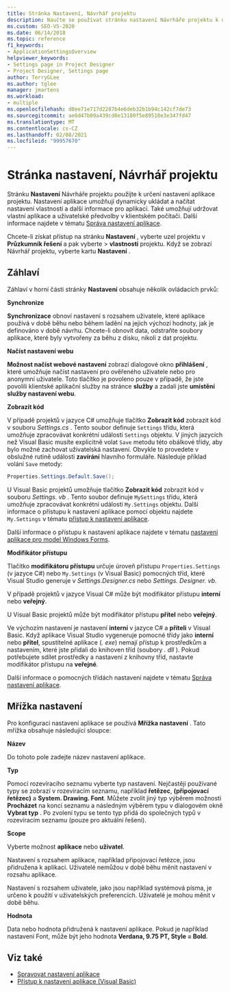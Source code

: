 ```yaml
---
title: Stránka Nastavení, Návrhář projektu
description: Naučte se používat stránku nastavení Návrháře projektu k určení nastavení aplikace projektu.
ms.custom: SEO-VS-2020
ms.date: 06/14/2018
ms.topic: reference
f1_keywords:
- ApplicationSettingsOverview
helpviewer_keywords:
- Settings page in Project Designer
- Project Designer, Settings page
author: TerryGLee
ms.author: tglee
manager: jmartens
ms.workload:
- multiple
ms.openlocfilehash: d8ee71e717d2287b4e6deb32b1b94c142cf7de73
ms.sourcegitcommit: ae6d47b09a439cd0e13180f5e89510e3e347fd47
ms.translationtype: MT
ms.contentlocale: cs-CZ
ms.lasthandoff: 02/08/2021
ms.locfileid: "99957670"
---
```

# <a name="settings-page-project-designer"></a>Stránka nastavení, Návrhář projektu

Stránku **Nastavení** Návrháře projektu použijte k určení nastavení aplikace projektu. Nastavení aplikace umožňují dynamicky ukládat a načítat nastavení vlastností a další informace pro aplikaci. Také umožňují udržovat vlastní aplikace a uživatelské předvolby v klientském počítači. Další informace najdete v tématu [Správa nastavení aplikace](../managing-application-settings-dotnet.md).

Chcete-li získat přístup na stránku **Nastavení** , vyberte uzel projektu v **Průzkumník řešení** a pak vyberte  >  **vlastnosti** projektu. Když se zobrazí Návrhář projektu, vyberte kartu **Nastavení** .

## <a name="header-bar"></a>Záhlaví

Záhlaví v horní části stránky **Nastavení** obsahuje několik ovládacích prvků:

**Synchronize**

**Synchronizace** obnoví nastavení s rozsahem uživatele, které aplikace používá v době běhu nebo během ladění na jejich výchozí hodnoty, jak je definováno v době návrhu. Chcete-li obnovit data, odstraňte soubory aplikace, které byly vytvořeny za běhu z disku, nikoli z dat projektu.

**Načíst nastavení webu**

**Možnost načíst webové nastavení** zobrazí dialogové okno **přihlášení** , které umožňuje načíst nastavení pro ověřeného uživatele nebo pro anonymní uživatele. Toto tlačítko je povoleno pouze v případě, že jste povolili klientské aplikační služby na stránce **služby** a zadali jste **umístění služby nastavení webu**.

**Zobrazit kód**

V případě projektů v jazyce C# umožňuje tlačítko **Zobrazit kód** zobrazit kód v souboru *Settings.cs* . Tento soubor definuje `Settings` třídu, která umožňuje zpracovávat konkrétní události `Settings` objektu. V jiných jazycích než Visual Basic musíte explicitně volat `Save` metodu této obálkové třídy, aby bylo možné zachovat uživatelská nastavení. Obvykle to provedete v obslužné rutině události **zavírání** hlavního formuláře. Následuje příklad volání `Save` metody:

```csharp
Properties.Settings.Default.Save();
```

U Visual Basic projektů umožňuje tlačítko **Zobrazit kód** zobrazit kód v souboru *Settings. vb* . Tento soubor definuje `MySettings` třídu, která umožňuje zpracovávat konkrétní události `My.Settings` objektu. Další informace o přístupu k nastavení aplikace pomocí objektu najdete `My.Settings` v tématu [přístup k nastavení aplikace](/dotnet/visual-basic/developing-apps/programming/app-settings/accessing-application-settings).

Další informace o přístupu k nastavení aplikace najdete v tématu [nastavení aplikace pro model Windows Forms](/dotnet/framework/winforms/advanced/application-settings-for-windows-forms).

**Modifikátor přístupu**

Tlačítko **modifikátoru přístupu** určuje úroveň přístupu `Properties.Settings` (v jazyce C#) nebo `My.Settings` (v Visual Basic) pomocných tříd, které Visual Studio generuje v *Settings.Designer.cs* nebo *Settings. Designer. vb*.

V případě projektů v jazyce Visual C# může být modifikátor přístupu **interní** nebo **veřejný**.

U Visual Basic projektů může být modifikátor přístupu **přítel** nebo **veřejný**.

Ve výchozím nastavení je nastavení **interní** v jazyce C# a **příteli** v Visual Basic. Když aplikace Visual Studio vygeneruje pomocné třídy jako **interní** nebo **přítel**, spustitelné aplikace (*. exe*) nemají přístup k prostředkům a nastavením, které jste přidali do knihoven tříd (soubory *. dll* ). Pokud potřebujete sdílet prostředky a nastavení z knihovny tříd, nastavte modifikátor přístupu na **veřejné**.

Další informace o pomocných třídách nastavení najdete v tématu [Správa nastavení aplikace](../managing-application-settings-dotnet.md).

## <a name="settings-grid"></a>Mřížka nastavení

Pro konfiguraci nastavení aplikace se používá **Mřížka nastavení** . Tato mřížka obsahuje následující sloupce:

**Název**

Do tohoto pole zadejte název nastavení aplikace.

**Typ**

Pomocí rozevíracího seznamu vyberte typ nastavení. Nejčastěji používané typy se zobrazí v rozevíracím seznamu, například **řetězec**, **(připojovací řetězec)** a **System. Drawing. Font**. Můžete zvolit jiný typ výběrem možnosti **Procházet** na konci seznamu a následným výběrem typu v dialogovém okně **Vybrat typ** . Po zvolení typu se tento typ přidá do společných typů v rozevíracím seznamu (pouze pro aktuální řešení).

**Scope**

Vyberte možnost **aplikace** nebo **uživatel**.

Nastavení s rozsahem aplikace, například připojovací řetězce, jsou přidružena k aplikaci. Uživatelé nemůžou v době běhu měnit nastavení v rozsahu aplikace.

Nastavení s rozsahem uživatele, jako jsou například systémová písma, je určeno k použití v uživatelských preferencích. Uživatelé je mohou měnit v době běhu.

**Hodnota**

Data nebo hodnota přidružená k nastavení aplikace. Pokud je například nastavení Font, může být jeho hodnota **Verdana, 9.75 PT, Style = Bold**.

## <a name="see-also"></a>Viz také

- [Spravovat nastavení aplikace](../managing-application-settings-dotnet.md)
- [Přístup k nastavení aplikace (Visual Basic)](/dotnet/visual-basic/developing-apps/programming/app-settings/accessing-application-settings)
